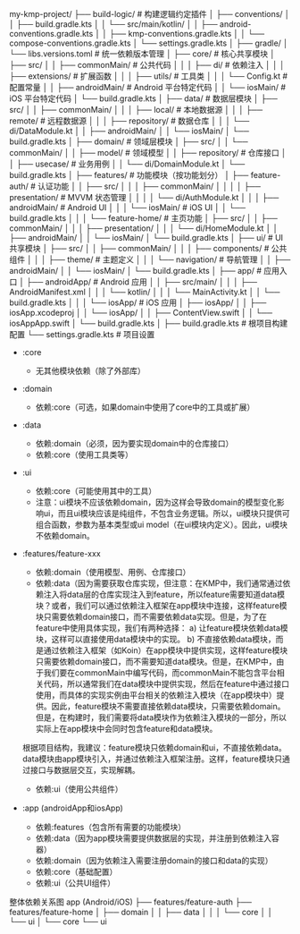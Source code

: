 my-kmp-project/
├── build-logic/                # 构建逻辑约定插件
│   ├── conventions/
│   │   ├── build.gradle.kts
│   │   └── src/main/kotlin/
│   │       ├── android-conventions.gradle.kts
│   │       ├── kmp-conventions.gradle.kts
│   │       └── compose-conventions.gradle.kts
│   └── settings.gradle.kts
│
├── gradle/
│   └── libs.versions.toml       # 统一依赖版本管理
│
├── core/                       # 核心共享模块
│   ├── src/
│   │   ├── commonMain/         # 公共代码
│   │   │   ├── di/            # 依赖注入
│   │   │   ├── extensions/    # 扩展函数
│   │   │   ├── utils/         # 工具类
│   │   │   └── Config.kt      # 配置常量
│   │   ├── androidMain/        # Android 平台特定代码
│   │   └── iosMain/            # iOS 平台特定代码
│   └── build.gradle.kts
│
├── data/                       # 数据层模块
│   ├── src/
│   │   ├── commonMain/
│   │   │   ├── local/         # 本地数据源
│   │   │   ├── remote/        # 远程数据源
│   │   │   ├── repository/    # 数据仓库
│   │   │   └── di/DataModule.kt
│   │   ├── androidMain/
│   │   └── iosMain/
│   └── build.gradle.kts
│
├── domain/                     # 领域层模块
│   ├── src/
│   │   └── commonMain/
│   │       ├── model/         # 领域模型
│   │       ├── repository/    # 仓库接口
│   │       ├── usecase/       # 业务用例
│   │       └── di/DomainModule.kt
│   └── build.gradle.kts
│
├── features/                   # 功能模块（按功能划分）
│   ├── feature-auth/          # 认证功能
│   │   ├── src/
│   │   │   ├── commonMain/
│   │   │   │   ├── presentation/ # MVVM 状态管理
│   │   │   │   └── di/AuthModule.kt
│   │   │   ├── androidMain/     # Android UI
│   │   │   └── iosMain/         # iOS UI
│   │   └── build.gradle.kts
│   │
│   └── feature-home/          # 主页功能
│       ├── src/
│       │   ├── commonMain/
│       │   │   ├── presentation/
│       │   │   └── di/HomeModule.kt
│       │   ├── androidMain/
│       │   └── iosMain/
│       └── build.gradle.kts
│
├── ui/                         # UI 共享模块
│   ├── src/
│   │   ├── commonMain/
│   │   │   ├── components/    # 公共组件
│   │   │   ├── theme/         # 主题定义
│   │   │   └── navigation/    # 导航管理
│   │   ├── androidMain/
│   │   └── iosMain/
│   └── build.gradle.kts
│
├── app/                        # 应用入口
│   ├── androidApp/            # Android 应用
│   │   ├── src/main/
│   │   │   ├── AndroidManifest.xml
│   │   │   └── kotlin/
│   │   │       └── MainActivity.kt
│   │   └── build.gradle.kts
│   │
│   └── iosApp/                # iOS 应用
│       ├── iosApp/
│       │   ├── iosApp.xcodeproj
│       │   └── iosApp/
│       │       ├── ContentView.swift
│       │       └── iosAppApp.swift
│       └── build.gradle.kts
│
├── build.gradle.kts            # 根项目构建配置
└── settings.gradle.kts         # 项目设置


- :core
    - 无其他模块依赖（除了外部库）

- :domain
    - 依赖:core（可选，如果domain中使用了core中的工具或扩展）

- :data
    - 依赖:domain（必须，因为要实现domain中的仓库接口）
    - 依赖:core（使用工具类等）

- :ui
    - 依赖:core（可能使用其中的工具）
    - 注意：ui模块不应该依赖domain，因为这样会导致domain的模型变化影响ui，而且ui模块应该是纯组件，不包含业务逻辑。所以，ui模块只提供可组合函数，参数为基本类型或ui model（在ui模块内定义）。因此，ui模块不依赖domain。

- :features/feature-xxx
    - 依赖:domain（使用模型、用例、仓库接口）
    - 依赖:data（因为需要获取仓库实现，但注意：在KMP中，我们通常通过依赖注入将data层的仓库实现注入到feature，所以feature需要知道data模块？或者，我们可以通过依赖注入框架在app模块中连接，这样feature模块只需要依赖domain接口，而不需要依赖data实现。但是，为了在feature中使用具体实现，我们有两种选择：
      a) 让feature模块依赖data模块，这样可以直接使用data模块中的实现。
      b) 不直接依赖data模块，而是通过依赖注入框架（如Koin）在app模块中提供实现，这样feature模块只需要依赖domain接口，而不需要知道data模块。但是，在KMP中，由于我们要在commonMain中编写代码，而commonMain不能包含平台相关代码，所以通常我们在data模块中提供实现，然后在feature中通过接口使用，而具体的实现实例由平台相关的依赖注入模块（在app模块中）提供。因此，feature模块不需要直接依赖data模块，只需要依赖domain。但是，在构建时，我们需要将data模块作为依赖注入模块的一部分，所以实际上在app模块中会同时包含feature和data模块。

  根据项目结构，我建议：feature模块只依赖domain和ui，不直接依赖data。data模块由app模块引入，并通过依赖注入框架注册。这样，feature模块只通过接口与数据层交互，实现解耦。

    - 依赖:ui（使用公共组件）

- :app (androidApp和iosApp)
    - 依赖:features（包含所有需要的功能模块）
    - 依赖:data（因为app模块需要提供数据层的实现，并注册到依赖注入容器）
    - 依赖:domain（因为依赖注入需要注册domain的接口和data的实现）
    - 依赖:core（基础配置）
    - 依赖:ui（公共UI组件）

整体依赖关系图
app (Android/iOS)
├── features/feature-auth
├── features/feature-home
│   ├── domain
│   │   ├── data
│   │   │   └── core
│   │   └── ui
│   └── core
└── ui
